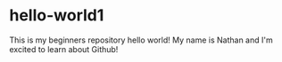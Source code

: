 # hello-world1
This is my beginners repository hello world!
My name is Nathan and I'm excited to learn about Github!
